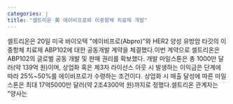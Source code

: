```yaml
---
categories: j
title: "셀트리온 美 에이비프로와 이중항체 치료제 개발"
---
```

셀트리온은 20일 미국 바이오텍 "에이비프로(Abpro)"와 HER2 양성 유방암 타깃의 이중항체 치료제 ABP102에 대한 공동개발 계약을 체결했다.이번 계약으로 셀트리온은 ABP102의 글로벌 공동 개발 및 판매 권리를 확보했다. 개발 마일스톤은 총 1000만 달러(약 139억 원)이며, 상업화 혹은 제3자 라이선스 아웃 시 발생하는 이익금은 단계에 따라 25%~50%를 에이비프로가 수령하는 조건이다. 상업화 시 매출 달성에 따른 마일스톤은 최대 17억5000만 달러(약 2조4300억 원)까지로 정했다.셀트리온 관계자는 "양사는